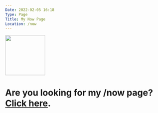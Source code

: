 ```yaml
---
Date: 2022-02-05 16:18
Type: Page
Title: My Now Page
Location: /now
---
```


<p><img src="https://cdn.cache.lol/type/fluentui-emoji-main/assets/Person%20running/Default/3D/person_running_3d_default.png" style="width:128px;height:128px" /></p>

# Are you looking for my /now page? [Click here](https://mihobu.monkeywalk.com/now).


